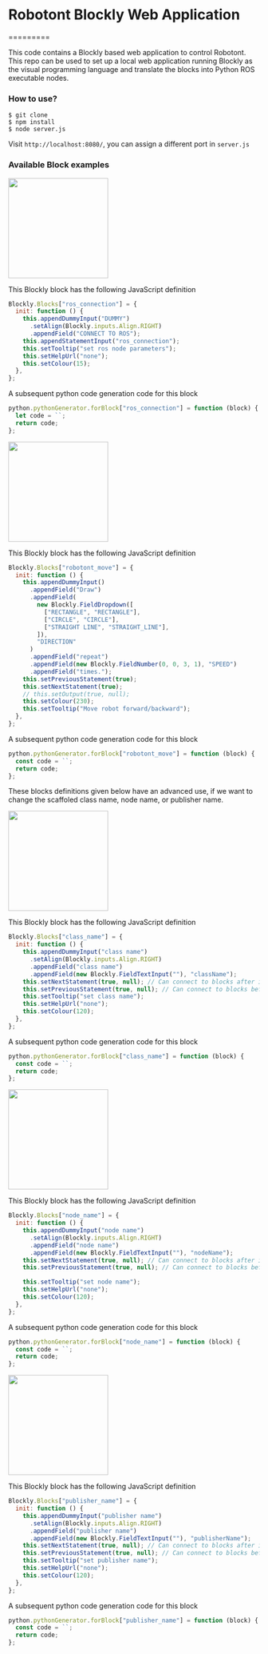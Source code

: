 # Robotont Blockly Web Application

=========

This code contains a Blockly based web application to control Robotont. This repo can be used to set up a local web application running Blockly as the visual programming language and translate the blocks into Python ROS executable nodes.

### How to use?

```
$ git clone
$ npm install
$ node server.js
```

Visit `http://localhost:8080/`, you can assign a different port in `server.js`

### Available Block examples

<img src="block_examples/ros_connection.jpg" width="200"/>

This Blockly block has the following JavaScript definition

```javascript
Blockly.Blocks["ros_connection"] = {
  init: function () {
    this.appendDummyInput("DUMMY")
      .setAlign(Blockly.inputs.Align.RIGHT)
      .appendField("CONNECT TO ROS");
    this.appendStatementInput("ros_connection");
    this.setTooltip("set ros node parameters");
    this.setHelpUrl("none");
    this.setColour(15);
  },
};
```

A subsequent python code generation code for this block

```javascript
python.pythonGenerator.forBlock["ros_connection"] = function (block) {
  let code = ``;
  return code;
};
```

<img src="block_examples_visuals/robot_move.jpg" width="200"/>

This Blockly block has the following JavaScript definition

```javascript
Blockly.Blocks["robotont_move"] = {
  init: function () {
    this.appendDummyInput()
      .appendField("Draw")
      .appendField(
        new Blockly.FieldDropdown([
          ["RECTANGLE", "RECTANGLE"],
          ["CIRCLE", "CIRCLE"],
          ["STRAIGHT LINE", "STRAIGHT_LINE"],
        ]),
        "DIRECTION"
      )
      .appendField("repeat")
      .appendField(new Blockly.FieldNumber(0, 0, 3, 1), "SPEED")
      .appendField("times.");
    this.setPreviousStatement(true);
    this.setNextStatement(true);
    // this.setOutput(true, null);
    this.setColour(230);
    this.setTooltip("Move robot forward/backward");
  },
};
```

A subsequent python code generation code for this block

```javascript
python.pythonGenerator.forBlock["robotont_move"] = function (block) {
  const code = ``;
  return code;
};
```

These blocks definitions given below have an advanced use, if we want to change the scaffoled class name, node name, or publisher name.

<img src="block_examples_visuals/set_class_name.jpg" width="200"/>

This Blockly block has the following JavaScript definition

```javascript
Blockly.Blocks["class_name"] = {
  init: function () {
    this.appendDummyInput("class name")
      .setAlign(Blockly.inputs.Align.RIGHT)
      .appendField("class name")
      .appendField(new Blockly.FieldTextInput(""), "className");
    this.setNextStatement(true, null); // Can connect to blocks after it
    this.setPreviousStatement(true, null); // Can connect to blocks before it
    this.setTooltip("set class name");
    this.setHelpUrl("none");
    this.setColour(120);
  },
};
```

A subsequent python code generation code for this block

```javascript
python.pythonGenerator.forBlock["class_name"] = function (block) {
  const code = ``;
  return code;
};
```

<img src="block_examples_visuals/set_node_name.jpg" width="200"/>

This Blockly block has the following JavaScript definition

```javascript
Blockly.Blocks["node_name"] = {
  init: function () {
    this.appendDummyInput("node name")
      .setAlign(Blockly.inputs.Align.RIGHT)
      .appendField("node name")
      .appendField(new Blockly.FieldTextInput(""), "nodeName");
    this.setNextStatement(true, null); // Can connect to blocks after it
    this.setPreviousStatement(true, null); // Can connect to blocks before it

    this.setTooltip("set node name");
    this.setHelpUrl("none");
    this.setColour(120);
  },
};
```

A subsequent python code generation code for this block

```javascript
python.pythonGenerator.forBlock["node_name"] = function (block) {
  const code = ``;
  return code;
};
```

<img src="block_examples_visuals/set_publisher_name.jpg" width="200"/>

This Blockly block has the following JavaScript definition

```javascript
Blockly.Blocks["publisher_name"] = {
  init: function () {
    this.appendDummyInput("publisher name")
      .setAlign(Blockly.inputs.Align.RIGHT)
      .appendField("publisher name")
      .appendField(new Blockly.FieldTextInput(""), "publisherName");
    this.setNextStatement(true, null); // Can connect to blocks after it
    this.setPreviousStatement(true, null); // Can connect to blocks before it
    this.setTooltip("set publisher name");
    this.setHelpUrl("none");
    this.setColour(120);
  },
};
```

A subsequent python code generation code for this block

```javascript
python.pythonGenerator.forBlock["publisher_name"] = function (block) {
  const code = ``;
  return code;
};
```

